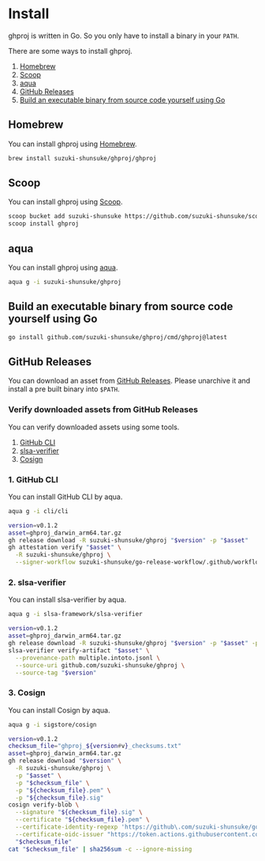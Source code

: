 # Install

ghproj is written in Go. So you only have to install a binary in your `PATH`.

There are some ways to install ghproj.

1. [Homebrew](#homebrew)
1. [Scoop](#scoop)
1. [aqua](#aqua)
1. [GitHub Releases](#github-releases)
1. [Build an executable binary from source code yourself using Go](#build-an-executable-binary-from-source-code-yourself-using-go)

## Homebrew

You can install ghproj using [Homebrew](https://brew.sh/).

```sh
brew install suzuki-shunsuke/ghproj/ghproj
```

## Scoop

You can install ghproj using [Scoop](https://scoop.sh/).

```sh
scoop bucket add suzuki-shunsuke https://github.com/suzuki-shunsuke/scoop-bucket
scoop install ghproj
```

## aqua

You can install ghproj using [aqua](https://aquaproj.github.io/).

```sh
aqua g -i suzuki-shunsuke/ghproj
```

## Build an executable binary from source code yourself using Go

```sh
go install github.com/suzuki-shunsuke/ghproj/cmd/ghproj@latest
```

## GitHub Releases

You can download an asset from [GitHub Releases](https://github.com/suzuki-shunsuke/ghproj/releases).
Please unarchive it and install a pre built binary into `$PATH`. 

### Verify downloaded assets from GitHub Releases

You can verify downloaded assets using some tools.

1. [GitHub CLI](https://cli.github.com/)
1. [slsa-verifier](https://github.com/slsa-framework/slsa-verifier)
1. [Cosign](https://github.com/sigstore/cosign)

### 1. GitHub CLI

You can install GitHub CLI by aqua.

```sh
aqua g -i cli/cli
```

```sh
version=v0.1.2
asset=ghproj_darwin_arm64.tar.gz
gh release download -R suzuki-shunsuke/ghproj "$version" -p "$asset"
gh attestation verify "$asset" \
  -R suzuki-shunsuke/ghproj \
  --signer-workflow suzuki-shunsuke/go-release-workflow/.github/workflows/release.yaml
```

### 2. slsa-verifier

You can install slsa-verifier by aqua.

```sh
aqua g -i slsa-framework/slsa-verifier
```

```sh
version=v0.1.2
asset=ghproj_darwin_arm64.tar.gz
gh release download -R suzuki-shunsuke/ghproj "$version" -p "$asset" -p multiple.intoto.jsonl
slsa-verifier verify-artifact "$asset" \
  --provenance-path multiple.intoto.jsonl \
  --source-uri github.com/suzuki-shunsuke/ghproj \
  --source-tag "$version"
```

### 3. Cosign

You can install Cosign by aqua.

```sh
aqua g -i sigstore/cosign
```

```sh
version=v0.1.2
checksum_file="ghproj_${version#v}_checksums.txt"
asset=ghproj_darwin_arm64.tar.gz
gh release download "$version" \
  -R suzuki-shunsuke/ghproj \
  -p "$asset" \
  -p "$checksum_file" \
  -p "${checksum_file}.pem" \
  -p "${checksum_file}.sig"
cosign verify-blob \
  --signature "${checksum_file}.sig" \
  --certificate "${checksum_file}.pem" \
  --certificate-identity-regexp 'https://github\.com/suzuki-shunsuke/go-release-workflow/\.github/workflows/release\.yaml@.*' \
  --certificate-oidc-issuer "https://token.actions.githubusercontent.com" \
  "$checksum_file"
cat "$checksum_file" | sha256sum -c --ignore-missing
```

